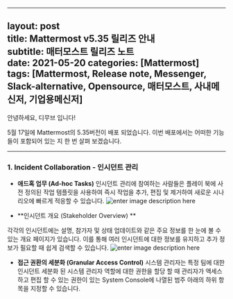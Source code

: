 
---
layout: post  
title: Mattermost v5.35 릴리즈 안내  
subtitle: 매터모스트 릴리즈 노트  
date: 2021-05-20
categories: [Mattermost]  
tags: [Mattermost, Release note, Messenger, Slack-alternative, Opensource, 매터모스트, 사내메신저, 기업용메신저]
---
안녕하세요, 디무브 입니다!

5월 17일에 Mattermost의 5.35버전이 배포 되었습니다. 이번 배포에서는 어떠한 기능들이 포함되어 있는 지 한 번 살펴 보겠습니다.

---

### 1. Incident Collaboration - 인시던트 관리 

 - **애드혹 업무 (Ad-hoc Tasks)**
인시던트 관리에 참여하는 사람들은 플레이 북에 사전 정의된 작업 템플릿을 사용하여 즉시 작업을 추가, 편집 및 제거하여 새로운 시나리오에 빠르게 적응할 수 있습니다.
![enter image description here](https://mattermost.com/wp-content/uploads/2021/05/Ad-hoc-tasks-2.webp)

- **인시던트 개요 (Stakeholder Overview) ** 

각각의 인시던트에는 설명, 참가자 및 상태 업데이트와 같은 주요 정보를 한 눈에 볼 수 있는 개요 페이지가 있습니다.
이를 통해 여러 인시던트에 대한 정보를 유지하고 추가 정보가 필요할 때 쉽게 검색할 수 있습니다.
![enter image description here](https://mattermost.com/wp-content/uploads/2021/05/Incident-Overview-1024x722.webp)

- **접근 권환의 세분화 (Granular Access Control)**
시스템 관리자는 특정 팀에 대한 인시던트 
세분화 된 시스템 관리자 역할에 대한 권한을 할당 할 때 관리자가 액세스하고 편집 할 수 있는 권한이 있는 System Console에 나열된 범주 아래의 하위 항목을 지정할 수 있습니다.
<!--stackedit_data:
eyJoaXN0b3J5IjpbLTg1MjA1NDE4NV19
-->